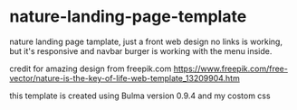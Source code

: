 # nature-landing-page-template


nature landing page tamplate, just a front web design
no links is working, but it's responsive and navbar burger
is working with the menu inside.

credit for amazing design from freepik.com
https://www.freepik.com/free-vector/nature-is-the-key-of-life-web-template_13209904.htm

this template is created using Bulma version 0.9.4 and my costom css
